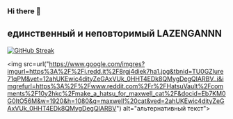 ### Hi there 👋
<h2>единственный и неповторимый LAZENGANNN</h2>

[![GitHub Streak](https://github-readme-streak-stats.herokuapp.com/?user=LAZENGANNN)](https://git.io/streak-stats)

<img src=url("https://www.google.com/imgres?imgurl=https%3A%2F%2Fi.redd.it%2F8rgj4diek7ha1.jpg&tbnid=TU0GZlure71qPM&vet=12ahUKEwic4dityZeGAxVUk_0HHT4EDk8QMygDegQIARBV..i&imgrefurl=https%3A%2F%2Fwww.reddit.com%2Fr%2FHatsuVault%2Fcomments%2F10y2hkc%2Fmake_a_hatsu_for_maxwell_cat%2F&docid=Eb7KM0G0ItO56M&w=1920&h=1080&q=maxwell%20cat&ved=2ahUKEwic4dityZeGAxVUk_0HHT4EDk8QMygDegQIARBV") alt="альтернативный текст">



<!--
**LAZENGANNN/LAZENGANNN** is a ✨ _special_ ✨ repository because its `README.md` (this file) appears on your GitHub profile.

Here are some ideas to get you started:

- 🔭 I’m currently working on ...
- 🌱 I’m currently learning ...
- 👯 I’m looking to collaborate on ...
- 🤔 I’m looking for help with ...
- 💬 Ask me about ...
- 📫 How to reach me: ...
- 😄 Pronouns: ...
- ⚡ Fun fact: ...
-->
